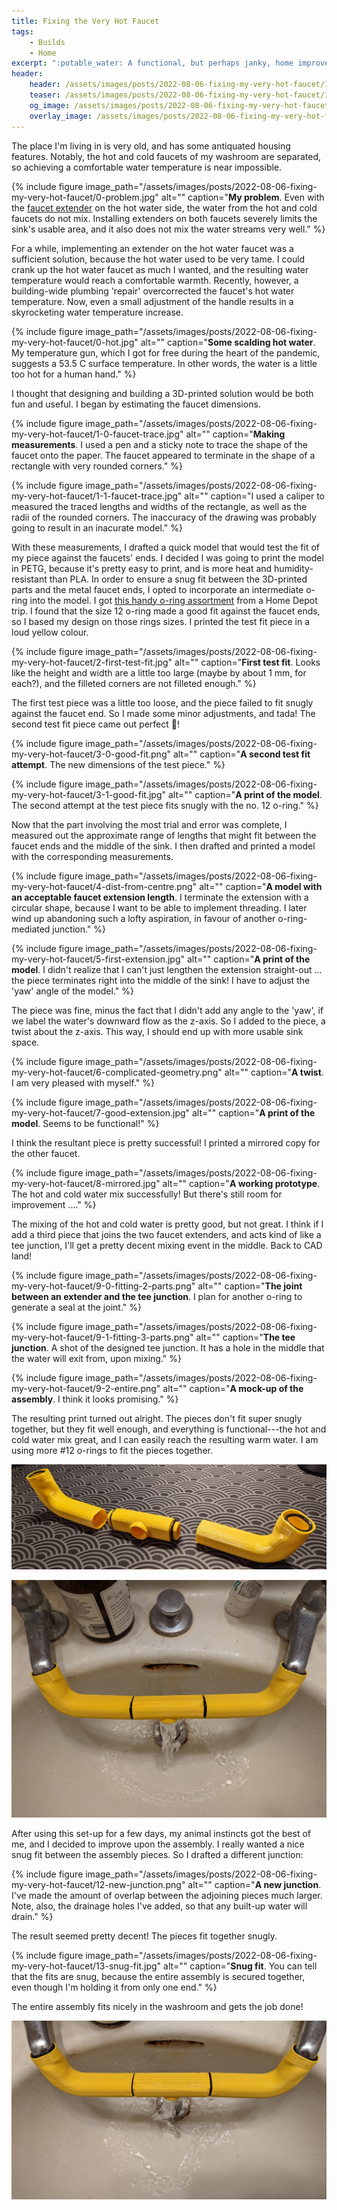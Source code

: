 ```yaml
---
title: Fixing the Very Hot Faucet
tags: 
    - Builds
    - Home
excerpt: ":potable_water: A functional, but perhaps janky, home improvement."
header:
    header: /assets/images/posts/2022-08-06-fixing-my-very-hot-faucet/14-works-well.jpg
    teaser: /assets/images/posts/2022-08-06-fixing-my-very-hot-faucet/14-works-well.jpg
    og_image: /assets/images/posts/2022-08-06-fixing-my-very-hot-faucet/14-works-well.jpg
    overlay_image: /assets/images/posts/2022-08-06-fixing-my-very-hot-faucet/14-works-well.jpg
---
```


The place I'm living in is very old, and has some antiquated housing features. Notably, the hot and cold faucets of my washroom are separated, so achieving a comfortable water temperature is near impossible. 

{% include figure image_path="/assets/images/posts/2022-08-06-fixing-my-very-hot-faucet/0-problem.jpg" alt="" caption="**My problem**. Even with the [faucet extender](https://www.amazon.com/gp/product/B07MB5PTNG/ref=ppx_yo_dt_b_search_asin_title?ie=UTF8&psc=1) on the hot water side, the water from the hot and cold faucets do not mix. Installing extenders on both faucets severely limits the sink's usable area, and it also does not mix the water streams very well." %}

For a while, implementing an extender on the hot water faucet was a sufficient solution, because the hot water used to be very tame. I could crank up the hot water faucet as much I wanted, and the resulting water temperature would reach a comfortable warmth. Recently, however, a building-wide plumbing 'repair' overcorrected the faucet's hot water temperature. Now, even a small adjustment of the handle results in a skyrocketing water temperature increase. 

{% include figure image_path="/assets/images/posts/2022-08-06-fixing-my-very-hot-faucet/0-hot.jpg" alt="" caption="**Some scalding hot water**. My temperature gun, which I got for free during the heart of the pandemic, suggests a 53.5 C surface temperature. In other words, the water is a little too hot for a human hand." %}

I thought that designing and building a 3D-printed solution would be both fun and useful. I began by estimating the faucet dimensions. 

{% include figure image_path="/assets/images/posts/2022-08-06-fixing-my-very-hot-faucet/1-0-faucet-trace.jpg" alt="" caption="**Making measurements**. I used a pen and a sticky note to trace the shape of the faucet onto the paper. The faucet appeared to terminate in the shape of a rectangle with very rounded corners." %}

{% include figure image_path="/assets/images/posts/2022-08-06-fixing-my-very-hot-faucet/1-1-faucet-trace.jpg" alt="" caption="I used a caliper to measured the traced lengths and widths of the rectangle, as well as the radii of the rounded corners. The inaccuracy of the drawing was probably going to result in an inacurate model." %}

With these measurements, I drafted a quick model that would test the fit of my piece against the faucets' ends. I decided I was going to print the model in PETG, because it's pretty easy to print, and is more heat and humidity-resistant than PLA. In order to ensure a snug fit between the 3D-printed parts and the metal faucet ends, I opted to incorporate an intermediate o-ring into the model. I got [this handy o-ring assortment](https://www.homedepot.com/p/DANCO-200-Piece-O-Ring-Kit-34443/100135126) from a Home Depot trip. I found that the size 12 o-ring made a good fit against the faucet ends, so I based my design on those rings sizes. I printed the test fit piece in a loud yellow colour. 

{% include figure image_path="/assets/images/posts/2022-08-06-fixing-my-very-hot-faucet/2-first-test-fit.jpg" alt="" caption="**First test fit**. Looks like the height and width are a little too large (maybe by about 1 mm, for each?), and the filleted corners are not filleted enough." %}

The first test piece was a little too loose, and the piece failed to fit snugly against the faucet end. So I made some minor adjustments, and tada! The second test fit piece came out perfect :tada:!

{% include figure image_path="/assets/images/posts/2022-08-06-fixing-my-very-hot-faucet/3-0-good-fit.png" alt="" caption="**A second test fit attempt**. The new dimensions of the test piece." %}

{% include figure image_path="/assets/images/posts/2022-08-06-fixing-my-very-hot-faucet/3-1-good-fit.jpg" alt="" caption="**A print of the model**. The second attempt at the test piece fits snugly with the no. 12 o-ring." %}

Now that the part involving the most trial and error was complete, I measured out the approximate range of lengths that might fit between the faucet ends and the middle of the sink. I then drafted and printed a model with the corresponding measurements. 

{% include figure image_path="/assets/images/posts/2022-08-06-fixing-my-very-hot-faucet/4-dist-from-centre.png" alt="" caption="**A model with an acceptable faucet extension length**. I terminate the extension with a circular shape, because I want to be able to implement threading. I later wind up abandoning such a lofty aspiration, in favour of another o-ring-mediated junction." %}

{% include figure image_path="/assets/images/posts/2022-08-06-fixing-my-very-hot-faucet/5-first-extension.jpg" alt="" caption="**A print of the model**. I didn't realize that I can't just lengthen the extension straight-out ... the piece terminates right into the middle of the sink! I have to adjust the 'yaw' angle of the model." %}

The piece was fine, minus the fact that I didn't add any angle to the 'yaw', if we label the water's downward flow as the z-axis. So I added to the piece, a twist about the z-axis. This way, I should end up with more usable sink space. 

{% include figure image_path="/assets/images/posts/2022-08-06-fixing-my-very-hot-faucet/6-complicated-geometry.png" alt="" caption="**A twist**. I am very pleased with myself." %}

{% include figure image_path="/assets/images/posts/2022-08-06-fixing-my-very-hot-faucet/7-good-extension.jpg" alt="" caption="**A print of the model**. Seems to be functional!" %}

I think the resultant piece is pretty successful! I printed a mirrored copy for the other faucet. 

{% include figure image_path="/assets/images/posts/2022-08-06-fixing-my-very-hot-faucet/8-mirrored.jpg" alt="" caption="**A working prototype**. The hot and cold water mix successfully! But there's still room for improvement ...." %}

The mixing of the hot and cold water is pretty good, but not great. I think if I add a third piece that joins the two faucet extenders, and acts kind of like a tee junction, I'll get a pretty decent mixing event in the middle. Back to CAD land!

{% include figure image_path="/assets/images/posts/2022-08-06-fixing-my-very-hot-faucet/9-0-fitting-2-parts.png" alt="" caption="**The joint between an extender and the tee junction**. I plan for another o-ring to generate a seal at the joint." %}

{% include figure image_path="/assets/images/posts/2022-08-06-fixing-my-very-hot-faucet/9-1-fitting-3-parts.png" alt="" caption="**The tee junction**. A shot of the designed tee junction. It has a hole in the middle that the water will exit from, upon mixing." %}

{% include figure image_path="/assets/images/posts/2022-08-06-fixing-my-very-hot-faucet/9-2-entire.png" alt="" caption="**A mock-up of the assembly**. I think it looks promising." %}

The resulting print turned out alright. The pieces don't fit super snugly together, but they fit well enough, and everything is functional---the hot and cold water mix great, and I can easily reach the resulting warm water. I am using more #12 o-rings to fit the pieces together.

![](/assets/images/posts/2022-08-06-fixing-my-very-hot-faucet/10-three-parts.jpg)

![](/assets/images/posts/2022-08-06-fixing-my-very-hot-faucet/11-works.jpg)

 After using this set-up for a few days, my animal instincts got the best of me, and I decided to improve upon the assembly. I really wanted a nice snug fit between the assembly pieces. So I drafted a different junction:

 {% include figure image_path="/assets/images/posts/2022-08-06-fixing-my-very-hot-faucet/12-new-junction.png" alt="" caption="**A new junction**. I've made the amount of overlap between the adjoining pieces much larger. Note, also, the drainage holes I've added, so that any built-up water will drain." %}

The result seemed pretty decent! The pieces fit together snugly.

 {% include figure image_path="/assets/images/posts/2022-08-06-fixing-my-very-hot-faucet/13-snug-fit.jpg" alt="" caption="**Snug fit**. You can tell that the fits are snug, because the entire assembly is secured together, even though I'm holding it from only one end." %}

The entire assembly fits nicely in the washroom and gets the job done!

![](/assets/images/posts/2022-08-06-fixing-my-very-hot-faucet/14-works-well.jpg)
